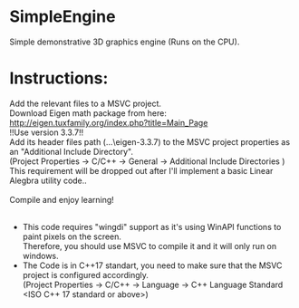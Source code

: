 # SimpleEngine
Simple demonstrative 3D graphics engine (Runs on the CPU).

# Instructions:
Add the relevant files to a MSVC project. <br>
Download Eigen math package from here: http://eigen.tuxfamily.org/index.php?title=Main_Page <br>
!!Use version 3.3.7!! <br>
Add its header files path (...\eigen-3.3.7\) to the MSVC project properties as an "Additional Include Directory". <br>
(Project Properties -> C/C++ -> General -> Additional Include Directories <Eigen header file path goes here>) <br>
This requirement will be dropped out after I'll implement a basic Linear Alegbra utility code.. <br>
<br>
Compile and enjoy learning! <br>
 <br>
* This code requires "wingdi" support as it's using WinAPI functions to paint pixels on the screen.<br>
 Therefore, you should use MSVC to compile it and it will only run on windows. <br>
* The Code is in C++17 standart, you need to make sure that the MSVC project is configured accordingly.<br>
 (Project Properties -> C/C++ -> Language -> C++ Language Standard <ISO C++ 17 standard or above>)
